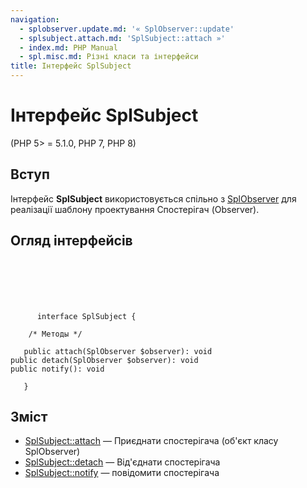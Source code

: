 ```yaml
---
navigation:
  - splobserver.update.md: '« SplObserver::update'
  - splsubject.attach.md: 'SplSubject::attach »'
  - index.md: PHP Manual
  - spl.misc.md: Різні класи та інтерфейси
title: Інтерфейс SplSubject
---
```

# Інтерфейс SplSubject

(PHP 5> = 5.1.0, PHP 7, PHP 8)

## Вступ

Інтерфейс **SplSubject** використовується спільно з [SplObserver](class.splobserver.md) для реалізації шаблону проектування Спостерігач (Observer).

## Огляд інтерфейсів

```classsynopsis

     
    

    
     
      interface SplSubject {

    /* Методы */
    
   public attach(SplObserver $observer): void
public detach(SplObserver $observer): void
public notify(): void

   }
```

## Зміст

-   [SplSubject::attach](splsubject.attach.md) — Приєднати спостерігача (об'єкт класу SplObserver)
-   [SplSubject::detach](splsubject.detach.md) — Від'єднати спостерігача
-   [SplSubject::notify](splsubject.notify.md) — повідомити спостерігача
